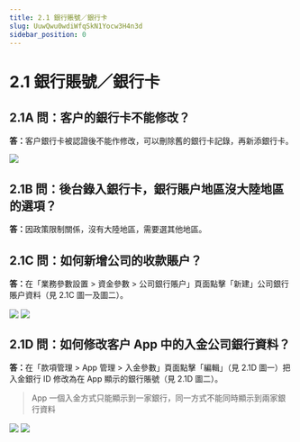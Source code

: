 ```yaml
---
title: 2.1 銀行賬號／銀行卡
slug: UuwQwu0wdiWfqSkN1Yocw3H4n3d
sidebar_position: 0
---
```



# 2.1 銀行賬號／銀行卡

## 2.1A 問：客户的銀行卡不能修改？

<b>答：</b>客户銀行卡被認證後不能作修改，可以刪除舊的銀行卡記錄，再新添銀行卡。

<img src="/assets/C43Kbc3P6oEy34xUrhEcorxwnXe.png" src-width="2498" src-height="1060" align="center"/>

## 2.1B 問：後台錄入銀行卡，銀行賬户地區沒大陸地區的選項？

<b>答：</b>因政策限制關係，沒有大陸地區，需要選其他地區。

## 2.1C 問：如何新增公司的收款賬户？

<b>答：</b>在「業務參數設置 &gt; 資金參數 &gt; 公司銀行賬户」頁面點擊「新建」公司銀行賬户資料（見 2.1C 圖一及圖二）。

<img src="/assets/GHjHbWfbRompGoxi1VNc9NpEnGe.png" src-width="2392" src-height="1370" align="center"/>

<img src="/assets/VfvRbt4FBonc9hxdR4XcuAfknAc.png" src-width="2086" src-height="1608" align="center"/>

## 2.1D 問：如何修改客户 App 中的入金公司銀行資料？

<b>答：</b>在「款項管理 &gt; App 管理 &gt; 入金參數」頁面點擊「編輯」（見 2.1D 圖一）把入金銀行 ID 修改為在 App 顯示的銀行賬號（見 2.1D 圖二）。

> App 一個入金方式只能顯示到一家銀行，同一方式不能同時顯示到兩家銀行資料

<img src="/assets/Vc2QbPGc7oknlaxnRYgcacyVnkb.png" src-width="2510" src-height="884" align="center"/>

<img src="/assets/ODMMbjxDOo4bgXxkT1uc7tCfnkf.png" src-width="1914" src-height="1384" align="center"/>

